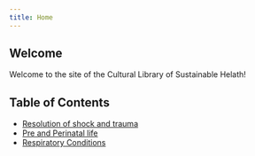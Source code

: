 ```yaml
---
title: Home
---
```


## Welcome

Welcome to the site of the Cultural Library of Sustainable Helath!

## Table of Contents

* [Resolution of shock and trauma](/sections/Shock-and-Trauma.html)
* [Pre and Perinatal life](/sections/Pregnancy.html)
* [Respiratory Conditions](/sections/Respiration.html)


<!--…or you can find more in the [archives](/archive.html).-->
